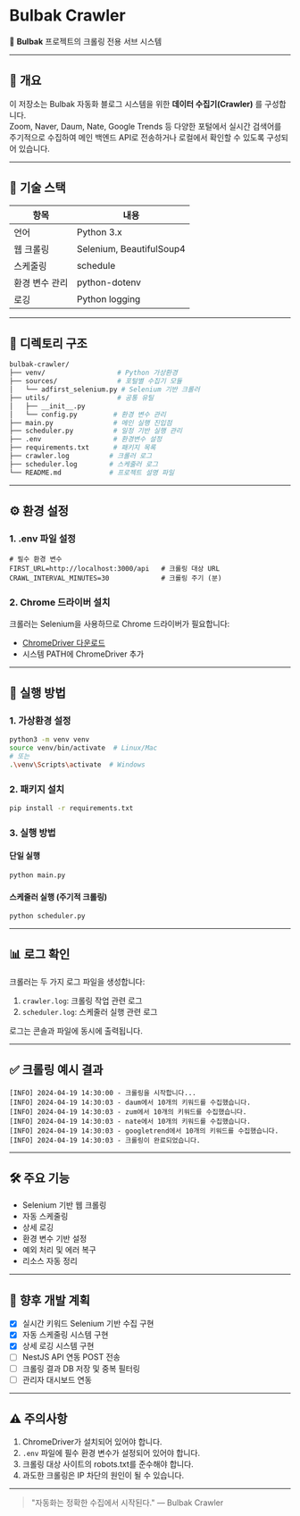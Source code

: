# Bulbak Crawler

🚀 **Bulbak** 프로젝트의 크롤링 전용 서브 시스템

---

## 📌 개요

이 저장소는 Bulbak 자동화 블로그 시스템을 위한 **데이터 수집기(Crawler)** 를 구성합니다.  
Zoom, Naver, Daum, Nate, Google Trends 등 다양한 포털에서 실시간 검색어를 주기적으로 수집하여 메인 백엔드 API로 전송하거나 로컬에서 확인할 수 있도록 구성되어 있습니다.

---

## 🧱 기술 스택

| 항목           | 내용                     |
| -------------- | ------------------------ |
| 언어           | Python 3.x               |
| 웹 크롤링      | Selenium, BeautifulSoup4 |
| 스케줄링       | schedule                 |
| 환경 변수 관리 | python-dotenv            |
| 로깅           | Python logging           |

---

## 📁 디렉토리 구조

```bash
bulbak-crawler/
├── venv/                  # Python 가상환경
├── sources/               # 포털별 수집기 모듈
│   └── adfirst_selenium.py # Selenium 기반 크롤러
├── utils/                 # 공통 유틸
│   ├── __init__.py
│   └── config.py         # 환경 변수 관리
├── main.py               # 메인 실행 진입점
├── scheduler.py          # 일정 기반 실행 관리
├── .env                  # 환경변수 설정
├── requirements.txt      # 패키지 목록
├── crawler.log          # 크롤러 로그
├── scheduler.log        # 스케줄러 로그
└── README.md            # 프로젝트 설명 파일
```

---

## ⚙️ 환경 설정

### 1. .env 파일 설정

```env
# 필수 환경 변수
FIRST_URL=http://localhost:3000/api   # 크롤링 대상 URL
CRAWL_INTERVAL_MINUTES=30             # 크롤링 주기 (분)
```

### 2. Chrome 드라이버 설치

크롤러는 Selenium을 사용하므로 Chrome 드라이버가 필요합니다:

- [ChromeDriver 다운로드](https://sites.google.com/chromium.org/driver/)
- 시스템 PATH에 ChromeDriver 추가

---

## 🚀 실행 방법

### 1. 가상환경 설정

```bash
python3 -m venv venv
source venv/bin/activate  # Linux/Mac
# 또는
.\venv\Scripts\activate  # Windows
```

### 2. 패키지 설치

```bash
pip install -r requirements.txt
```

### 3. 실행 방법

#### 단일 실행

```bash
python main.py
```

#### 스케줄러 실행 (주기적 크롤링)

```bash
python scheduler.py
```

---

## 📊 로그 확인

크롤러는 두 가지 로그 파일을 생성합니다:

1. `crawler.log`: 크롤링 작업 관련 로그
2. `scheduler.log`: 스케줄러 실행 관련 로그

로그는 콘솔과 파일에 동시에 출력됩니다.

---

## ✅ 크롤링 예시 결과

```
[INFO] 2024-04-19 14:30:00 - 크롤링을 시작합니다...
[INFO] 2024-04-19 14:30:03 - daum에서 10개의 키워드를 수집했습니다.
[INFO] 2024-04-19 14:30:03 - zum에서 10개의 키워드를 수집했습니다.
[INFO] 2024-04-19 14:30:03 - nate에서 10개의 키워드를 수집했습니다.
[INFO] 2024-04-19 14:30:03 - googletrend에서 10개의 키워드를 수집했습니다.
[INFO] 2024-04-19 14:30:03 - 크롤링이 완료되었습니다.
```

---

## 🛠️ 주요 기능

- Selenium 기반 웹 크롤링
- 자동 스케줄링
- 상세 로깅
- 환경 변수 기반 설정
- 예외 처리 및 에러 복구
- 리소스 자동 정리

---

## 🧠 향후 개발 계획

- [x] 실시간 키워드 Selenium 기반 수집 구현
- [x] 자동 스케줄링 시스템 구현
- [x] 상세 로깅 시스템 구현
- [ ] NestJS API 연동 POST 전송
- [ ] 크롤링 결과 DB 저장 및 중복 필터링
- [ ] 관리자 대시보드 연동

---

## ⚠️ 주의사항

1. ChromeDriver가 설치되어 있어야 합니다.
2. `.env` 파일에 필수 환경 변수가 설정되어 있어야 합니다.
3. 크롤링 대상 사이트의 robots.txt를 준수해야 합니다.
4. 과도한 크롤링은 IP 차단의 원인이 될 수 있습니다.

---

> "자동화는 정확한 수집에서 시작된다." — Bulbak Crawler
